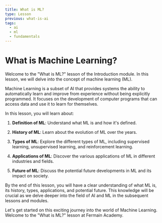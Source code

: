 ```yaml
---
title: What is ML?
type: Lesson
previous: what-is-ai
tags:
  - ai
  - ml
  - fundamentals
---
```


# What is Machine Learning?

Welcome to the "What is ML?" lesson of the Introduction module. In this lesson, we will delve into the concept of machine learning (ML).

Machine Learning is a subset of AI that provides systems the ability to automatically learn and improve from experience without being explicitly programmed. It focuses on the development of computer programs that can access data and use it to learn for themselves.

In this lesson, you will learn about:

1. **Definition of ML**: Understand what ML is and how it's defined.

2. **History of ML**: Learn about the evolution of ML over the years.

3. **Types of ML**: Explore the different types of ML, including supervised learning, unsupervised learning, and reinforcement learning.

4. **Applications of ML**: Discover the various applications of ML in different industries and fields.

5. **Future of ML**: Discuss the potential future developments in ML and its impact on society.

By the end of this lesson, you will have a clear understanding of what ML is, its history, types, applications, and potential future. This knowledge will be crucial as we delve deeper into the field of AI and ML in the subsequent lessons and modules.

Let's get started on this exciting journey into the world of Machine Learning. Welcome to the "What is ML?" lesson at Fermain Academy.
